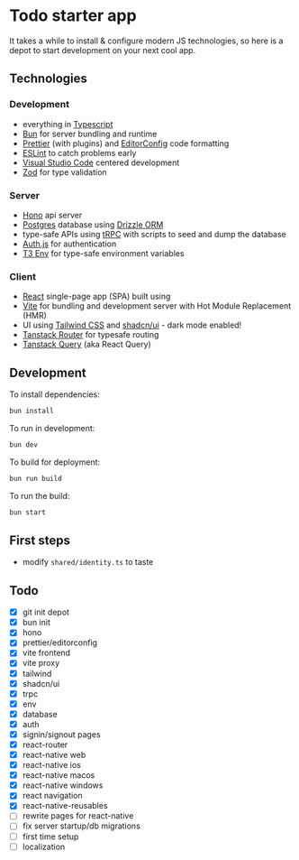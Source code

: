 # Todo starter app

It takes a while to install & configure modern JS technologies, so here is a depot to start development on your next cool app.

## Technologies

### Development

- everything in [Typescript](https://www.typescriptlang.org/)
- [Bun](https://bun.sh/) for server bundling and runtime
- [Prettier](https://prettier.io/) (with plugins) and [EditorConfig](https://editorconfig.org/) code formatting
- [ESLint](https://eslint.org/) to catch problems early
- [Visual Studio Code](https://code.visualstudio.com/) centered development
- [Zod](https://zod.dev/) for type validation

### Server

- [Hono](https://hono.dev/) api server
- [Postgres](https://www.postgresql.org/) database using [Drizzle ORM](https://orm.drizzle.team/)
- type-safe APIs using [tRPC](https://trpc.io/) with scripts to seed and dump the database
- [Auth.js](https://authjs.dev/) for authentication
- [T3 Env](https://env.t3.gg/) for type-safe environment variables

### Client

- [React](https://react.dev/) single-page app (SPA) built using
- [Vite](https://vitejs.dev/) for bundling and development server with Hot Module Replacement (HMR)
- UI using [Tailwind CSS](https://tailwindcss.com/) and [shadcn/ui](https://ui.shadcn.com/) - dark mode enabled!
- [Tanstack Router](https://tanstack.com/router) for typesafe routing
- [Tanstack Query](https://tanstack.com/query) (aka React Query)

## Development

To install dependencies:

```bash
bun install
```

To run in development:

```bash
bun dev
```

To build for deployment:

```bash
bun run build
```

To run the build:

```bash
bun start
```

## First steps

- modify `shared/identity.ts` to taste

## Todo

- [x] git init depot
- [x] bun init
- [x] hono
- [x] prettier/editorconfig
- [x] vite frontend
- [x] vite proxy
- [x] tailwind
- [x] shadcn/ui
- [x] trpc
- [x] env
- [x] database
- [x] auth
- [x] signin/signout pages
- [x] react-router
- [x] react-native web
- [x] react-native ios
- [x] react-native macos
- [x] react-native windows
- [x] react navigation
- [x] react-native-reusables
- [ ] rewrite pages for react-native
- [ ] fix server startup/db migrations
- [ ] first time setup
- [ ] localization
